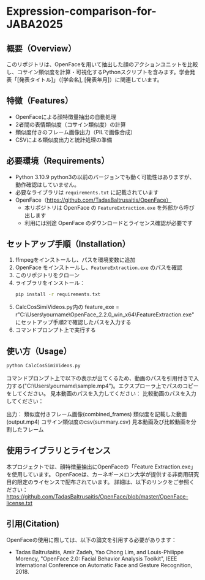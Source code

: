 # Expression-comparison-for-JABA2025

## 概要（Overview）
このリポジトリは、OpenFaceを用いて抽出した顔のアクションユニットを比較し、コサイン類似度を計算・可視化するPythonスクリプトを含みます。学会発表「[発表タイトル]」（[学会名], [発表年月]）に関連しています。

## 特徴（Features）
- OpenFaceによる顔特徴量抽出の自動処理
- 2者間の表情類似度（コサイン類似度）の計算
- 類似度付きのフレーム画像出力（PILで画像合成）
- CSVによる類似度出力と統計処理の準備

## 必要環境（Requirements）
- Python 3.10.9 python3の以前のバージョンでも動く可能性はありますが、動作確認はしていません。
- 必要なライブラリは `requirements.txt` に記載されています
- OpenFace（https://github.com/TadasBaltrusaitis/OpenFace）
  - 本リポジトリは OpenFace の `FeatureExtraction.exe` を外部から呼び出します
  - 利用には別途 OpenFace のダウンロードとライセンス確認が必要です

## セットアップ手順（Installation）

1. ffmpegをインストールし、パスを環境変数に追加
2. OpenFace をインストールし、`FeatureExtraction.exe` のパスを確認
3. このリポジトリをクローン
4. ライブラリをインストール：
   ```bash
   pip install -r requirements.txt
5. CalcCosSimiVideos.py内の     feature_exe = r"C:\Users\yourname\OpenFace_2.2.0_win_x64\FeatureExtraction.exe"　にセットアップ手順2で確認したパスを入力する
6. コマンドプロンプト上で実行する

## 使い方（Usage）
```bash
python CalcCosSimiVideos.py
```

コマンドプロンプト上で以下の表示が出てくるため、動画のパスを引用付きで入力する("C:\Users\yourname\sample.mp4")。エクスプローラ上でパスのコピーをしてください。
見本動画のパスを入力してください：
比較動画のパスを入力してください：

出力：
類似度付きフレーム画像(combined_frames)
類似度を記載した動画(output.mp4)
コサイン類似度のcsv(summary.csv)
見本動画及び比較動画を分割したフレーム

## 使用ライブラリとライセンス

本プロジェクトでは、顔特徴量抽出にOpenFaceの「Feature Extraction.exe」を使用しています。
OpenFaceは、カーネギーメロン大学が提供する非商用研究目的限定のライセンスで配布されています。
詳細は、以下のリンクをご参照ください：
https://github.com/TadasBaltrusaitis/OpenFace/blob/master/OpenFace-license.txt

## 引用(Citation)
OpenFaceの使用に際しては、以下の論文を引用する必要があります：

- Tadas Baltrušaitis, Amir Zadeh, Yao Chong Lim, and Louis-Philippe Morency,
  "OpenFace 2.0: Facial Behavior Analysis Toolkit",
  IEEE International Conference on Automatic Face and Gesture Recognition, 2018.


